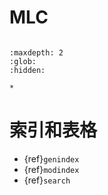 # MLC

```{include} ../README.md
```

```{toctree}
:maxdepth: 2
:glob:
:hidden:

*
```

# 索引和表格

* {ref}`genindex`
* {ref}`modindex`
* {ref}`search`
